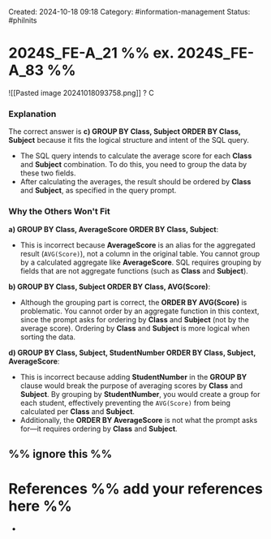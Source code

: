 Created: 2024-10-18 09:18
Category: #information-management 
Status: #philnits



# 2024S_FE-A_21 %% ex. 2024S_FE-A_83 %%

![[Pasted image 20241018093758.png]]
? 
C
### Explanation

The correct answer is **c) GROUP BY Class, Subject ORDER BY Class, Subject** because it fits the logical structure and intent of the SQL query.

- The SQL query intends to calculate the average score for each **Class** and **Subject** combination. To do this, you need to group the data by these two fields.
- After calculating the averages, the result should be ordered by **Class** and **Subject**, as specified in the query prompt.

### Why the Others Won't Fit

**a) GROUP BY Class, AverageScore ORDER BY Class, Subject**:

- This is incorrect because **AverageScore** is an alias for the aggregated result (`AVG(Score)`), not a column in the original table. You cannot group by a calculated aggregate like **AverageScore**. SQL requires grouping by fields that are not aggregate functions (such as **Class** and **Subject**).

**b) GROUP BY Class, Subject ORDER BY Class, AVG(Score)**:

- Although the grouping part is correct, the **ORDER BY AVG(Score)** is problematic. You cannot order by an aggregate function in this context, since the prompt asks for ordering by **Class** and **Subject** (not by the average score). Ordering by **Class** and **Subject** is more logical when sorting the data.

**d) GROUP BY Class, Subject, StudentNumber ORDER BY Class, Subject, AverageScore**:

- This is incorrect because adding **StudentNumber** in the **GROUP BY** clause would break the purpose of averaging scores by **Class** and **Subject**. By grouping by **StudentNumber**, you would create a group for each student, effectively preventing the `AVG(Score)` from being calculated per **Class** and **Subject**.
- Additionally, the **ORDER BY AverageScore** is not what the prompt asks for—it requires ordering by **Class** and **Subject**.

### 

%% ignore this %%
---









# References %% add your references here %%
- 